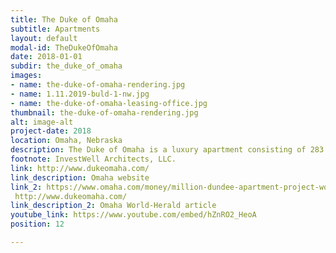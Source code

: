 ```yaml
---
title: The Duke of Omaha
subtitle: Apartments
layout: default
modal-id: TheDukeOfOmaha
date: 2018-01-01
subdir: the_duke_of_omaha
images:
- name: the-duke-of-omaha-rendering.jpg
- name: 1.11.2019-buld-1-nw.jpg
- name: the-duke-of-omaha-leasing-office.jpg
thumbnail: the-duke-of-omaha-rendering.jpg
alt: image-alt
project-date: 2018
location: Omaha, Nebraska
description: The Duke of Omaha is a luxury apartment consisting of 283 units and is located in the historic Dundee neighborhood. It features spacious studios, 1 bedroom and 2 bedroom units.
footnote: InvestWell Architects, LLC.
link: http://www.dukeomaha.com/
link_description: Omaha website
link_2: https://www.omaha.com/money/million-dundee-apartment-project-would-transform-industrial-site-into-high/article_8122c92c-2d8f-5161-9405-74294954cd48.html
 http://www.dukeomaha.com/
link_description_2: Omaha World-Herald article
youtube_link: https://www.youtube.com/embed/hZnRO2_HeoA
position: 12

---
```

